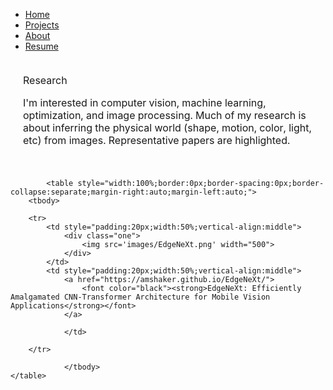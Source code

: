 <ul>
  <li><a href="index">Home</a></li>
  <li><a class="active" href="projects">Projects</a></li>
  <li><a href="about">About</a></li>
  <li><a href="files/MuhammadUzairKhattak.pdf">Resume</a></li>
</ul>


<table style="width:100%;border:0px;border-spacing:0px;border-collapse:separate;margin-right:auto;margin-left:auto;"><tbody>
            <tr>
            <td style="padding:20px;width:100%;vertical-align:middle">
              <heading>Research</heading>
              <p>
                I'm interested in computer vision, machine learning, optimization, and image processing. Much of my research is about inferring the physical world (shape, motion, color, light, etc) from images. Representative papers are <span class="highlight">highlighted</span>.
              </p>
            </td>
          </tr>
        </tbody></table>
        
        
            <table style="width:100%;border:0px;border-spacing:0px;border-collapse:separate;margin-right:auto;margin-left:auto;">
        <tbody>
            
        <tr>
            <td style="padding:20px;width:50%;vertical-align:middle">
                <div class="one">
                    <img src='images/EdgeNeXt.png' width="500">
                </div>
            </td>
            <td style="padding:20px;width:50%;vertical-align:middle">
                <a href="https://amshaker.github.io/EdgeNeXt/">
                    <font color="black"><strong>EdgeNeXt: Efficiently Amalgamated CNN-Transformer Architecture for Mobile Vision Applications</strong></font>
                </a>
                
                </td>
                
        </tr>    
        
                </tbody>
    </table>
